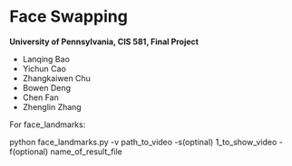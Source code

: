 Face Swapping
==================================

**University of Pennsylvania, CIS 581, Final Project**

* Lanqing Bao
* Yichun Cao
* Zhangkaiwen Chu
* Bowen Deng
* Chen Fan
* Zhenglin Zhang


For face_landmarks:

python face_landmarks.py -v path_to_video -s(optinal) 1_to_show_video -f(optional) name_of_result_file

